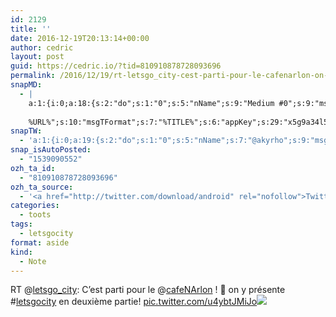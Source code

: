 ```yaml
---
id: 2129
title: ''
date: 2016-12-19T20:13:14+00:00
author: cedric
layout: post
guid: https://cedric.io/?tid=810910878728093696
permalink: /2016/12/19/rt-letsgo_city-cest-parti-pour-le-cafenarlon-on-y-presente-letsgocity-en-deuxieme-partie-pic-twitter-com-u4ybtjmijo/
snapMD:
  - |
    a:1:{i:0;a:18:{s:2:"do";s:1:"0";s:5:"nName";s:9:"Medium #0";s:9:"msgFormat";s:19:"%FULLTEXT%
    
    %URL%";s:10:"msgTFormat";s:7:"%TITLE%";s:6:"appKey";s:29:"x5g9a34l5z294i5y2q284e4g54454";s:6:"appSec";s:85:"d3h0a44e4s2b4i5u2r234m5f5b4v2l5q2a444h574347464a454x2w20374447494c484b4w2c464f5u2d4z2";s:8:"inclTags";s:1:"1";s:7:"fltrsOn";i:0;s:5:"fltrs";a:0:{}s:7:"proxyOn";i:0;s:7:"useSURL";i:0;s:1:"v";i:350;s:4:"publ";s:1:"0";s:11:"accessToken";s:65:"2353413aa5437433e5648ccf74a16119308317c52d1a24d8ed99f26add037528a";s:12:"appAppUserID";s:65:"104b21fd8da79171a6e7bf800d03b4b761204f242935e05d2d86850a6b1635f77";s:14:"appAppUserName";s:26:"Cédric Bousmanne (akyrho)";s:13:"appAppUserURL";s:26:"https://medium.com/@akyrho";s:7:"pubList";a:0:{}}}
snapTW:
  - 'a:1:{i:0;a:19:{s:2:"do";s:1:"0";s:5:"nName";s:7:"@akyrho";s:9:"msgFormat";s:26:"%TITLE%. %EXCERPT% - %URL%";s:6:"appKey";s:55:"x5g9a8325v2y475r3c4m48584n53446p423r3r5u3e356j5j3k4r2p3";s:6:"appSec";s:105:"d3h0a94o46415u594v3q5l5n5l4r4x474x4j484o473u4i5w2m4k494z2k344n306n5r3l5v2s554p4n3p3k45495c3z4v4d3m3u5w525";s:7:"fltrsOn";i:0;s:5:"fltrs";a:0:{}s:7:"proxyOn";i:0;s:7:"useSURL";i:0;s:1:"v";i:350;s:5:"twURL";s:25:"http://twitter.com/akyrho";s:11:"accessToken";s:50:"6678782-Eyg60SCeh7762DEIsYtTPD5GVeOuSN8ATMdF2Lpppe";s:14:"accessTokenSec";s:45:"PgGDCbcYLJnR5esZjY9ID72A33mUNCYnQwaQTBsojSJNa";s:5:"tw140";i:0;s:10:"riComments";s:1:"1";s:11:"riCommentsM";s:1:"1";s:12:"riCommentsAA";s:1:"1";s:8:"attchImg";s:1:"1";s:9:"wpImgSize";s:4:"full";}}'
snap_isAutoPosted:
  - "1539090552"
ozh_ta_id:
  - "810910878728093696"
ozh_ta_source:
  - '<a href="http://twitter.com/download/android" rel="nofollow">Twitter for Android</a>'
categories:
  - toots
tags:
  - letsgocity
format: aside
kind:
  - Note
---
```

RT <span class="username username_linked">@<a href="https://twitter.com/letsgo_city" title="Letsgocity">letsgo_city</a></span>: C’est parti pour le <span class="username username_linked">@<a href="https://twitter.com/cafeNArlon" title="Café Numérique Arlon">cafeNArlon</a></span> ! 🙂 on y présente <span class="hashtag hashtag_local">#<a href="https://cedric.io/tag/letsgocity/">letsgocity</a> en deuxième partie! <a href="https://twitter.com/letsgo_city/status/810908764094300160/photo/1" title="https://twitter.com/letsgo_city/status/810908764094300160/photo/1" class="link link_untco link_untco_image">pic.twitter.com/u4ybtJMiJo</a><span class="embed_image embed_image_yes"><a href="https://twitter.com/letsgo_city/status/810908764094300160/photo/1"><img src="https://i1.wp.com/pbs.twimg.com/media/C0DtMrhW8AApnK0.jpg?w=900&#038;ssl=1" data-recalc-dims="1" /></a></span></p>